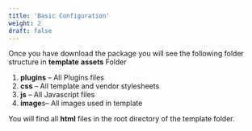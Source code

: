 ```yaml
---
title: 'Basic Configuration'
weight: 2
draft: false
---
```

Once you have download the package you will see the following folder structure in **template** **assets** Folder

1. **plugins** – All Plugins files
2. **css** – All template and vendor stylesheets
3. **js** – All Javascript files
4. **image**s– All images used in template

You will find all **html** files in the root directory of the template folder.